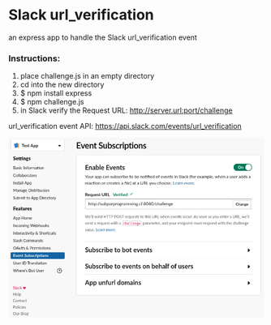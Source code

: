 # Slack url_verification
an express app to handle the Slack url_verification event

### Instructions:
  1) place challenge.js in an empty directory
  2) cd into the new directory
  3) $ npm install express
  4) $ npm challenge.js
  5) in Slack verify the Request URL: http://server.url:port/challenge
  
url_verification event API: https://api.slack.com/events/url_verification

![slack verification](slack_verification.png)
